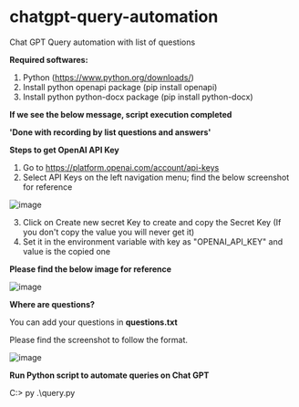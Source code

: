 # chatgpt-query-automation
Chat GPT Query automation with list of questions

**Required softwares:**
1) Python (https://www.python.org/downloads/)
2) Install python openapi package (pip install openapi)
3) Install python python-docx package (pip install python-docx)




**If we see the below message, script execution completed**

**'Done with recording by list questions and answers'**




**Steps to get OpenAI API Key**
1) Go to https://platform.openai.com/account/api-keys
2) Select API Keys on the left navigation menu; find the below screenshot for reference

![image](https://user-images.githubusercontent.com/10444449/223047522-08fe1cbe-65a5-4129-8fc6-b10d8694004e.png)

3) Click on Create new secret Key to create and copy the Secret Key (If you don't copy the value you will never get it)
4) Set it in the environment variable with key as "OPENAI_API_KEY" and value is the copied one


**Please find the below image for reference**


![image](https://user-images.githubusercontent.com/10444449/223046925-489155f0-2883-4342-a59f-8853b6785713.png)



**Where are questions?**


You can add your questions in <strong>questions.txt</strong>

Please find the screenshot to follow the format.

![image](https://user-images.githubusercontent.com/10444449/223050587-fe8dd463-4adf-4600-9dff-2bd9299b4a69.png)




**Run Python script to automate queries on Chat GPT**

C:\> py .\query.py


